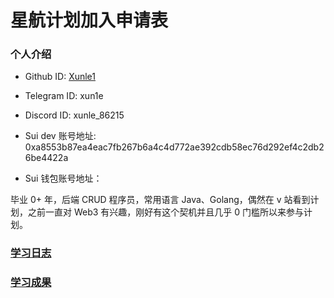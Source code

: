 # 星航计划加入申请表

### 个人介绍

* Github ID: [Xunle1](https://github.com/Xunle1)

* Telegram ID: xun1e

* Discord ID: xunle_86215 

* Sui dev 账号地址: 0xa8553b87ea4eac7fb267b6a4c4d772ae392cdb58ec76d292ef4c2db26be4422a 

* Sui 钱包账号地址：

毕业 0+ 年，后端 CRUD 程序员，常用语言 Java、Golang，偶然在 v 站看到计划，之前一直对 Web3 有兴趣，刚好有这个契机并且几乎 0 门槛所以来参与计划。

### [学习日志](journal.md)

### [学习成果](summary.md)
